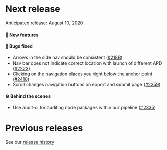 # Next release

Anticipated release: August 10, 2020

#### 🚀 New features

#### 🐛 Bugs fixed

- Arrows in the side nav should be consistent ([#2188])
- Nav bar does not indicate correct location with launch of different APD ([#2223])
- Clicking on the navigation places you right below the anchor point ([#2410])
- Scroll changes navigation buttons on export and submit page ([#2359])

#### ⚙️ Behind the scenes

- Use audit-ci for auditing node packages within our pipeline ([#2335])

# Previous releases

See our [release history](https://github.com/CMSgov/eAPD/releases)

[#2335]: https://github.com/CMSgov/eAPD/issues/2335
[#2188]: https://github.com/CMSgov/eAPD/issues/2188
[#2223]: https://github.com/CMSgov/eAPD/issues/2223
[#2410]: https://github.com/CMSgov/eAPD/issues/2410
[#2359]: https://github.com/CMSgov/eAPD/issues/2359
